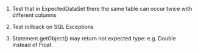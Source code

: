 1. Test that in ExpectedDataSet there the same table can occur twice with different columns

2. Test rollback on SQL Exceptions

3. Statement.getObject() may return not expected type: e.g. Double instead of Float.
